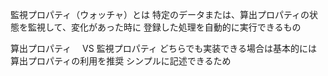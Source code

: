 監視プロパティ（ウォッチャ）とは
特定のデータまたは、算出プロパティの状態を監視して、変化があった時に
登録した処理を自動的に実行できるもの

算出プロパティ　 VS 監視プロパティ
どちらでも実装できる場合は基本的には算出プロパティの利用を推奨
シンプルに記述できるため
